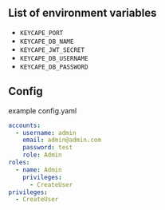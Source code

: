 ## List of environment variables

* `KEYCAPE_PORT`
* `KEYCAPE_DB_NAME`
* `KEYCAPE_JWT_SECRET`
* `KEYCAPE_DB_USERNAME`
* `KEYCAPE_DB_PASSWORD`

## Config

example config.yaml

```YAML
accounts:
  - username: admin
    email: admin@admin.com
    password: test
    role: Admin
roles:
  - name: Admin
    privileges:
      - CreateUser
privileges:
  - CreateUser

```
